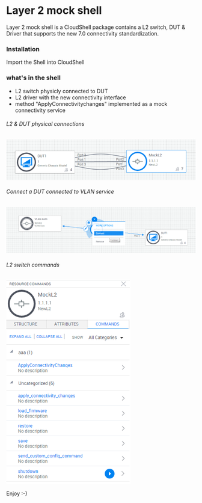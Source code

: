 # Layer 2 mock shell
Layer 2 mock shell is a CloudShell package contains a L2 switch, DUT & Driver that supports the new 7.0 connectivity standardization.

### Installation
Import the Shell into CloudShell

### what's in the shell
* L2 switch physicly connected to DUT
* L2 driver with the new connectivity interface
* method "ApplyConnectivitychanges" implemented as a mock connectivity service

###### L2 & DUT physical connections
![Alt text](Pics/Connection.png?raw=true)

###### Connect a DUT connected to VLAN service
![Alt text](Pics/VLANnDUT.png?raw=true)

###### L2 switch commands
![Alt text](Pics/L2.png?raw=true)

Enjoy :-)
